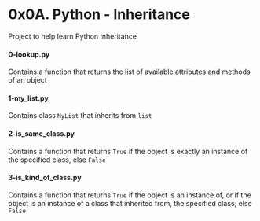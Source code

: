 # 0x0A. Python - Inheritance

Project to help learn Python Inheritance

#### 0-lookup.py
Contains a function that returns the list of available
attributes and methods of an object

#### 1-my_list.py
Contains class `MyList` that inherits from `list`

#### 2-is_same_class.py
Contains a function that returns `True` if the object is
exactly an instance of the specified class, else `False`

#### 3-is_kind_of_class.py
Contains a function that returns `True` if the object is an
instance of, or if the object is an instance of a class that
inherited from, the specified class; else `False`
